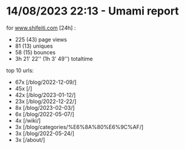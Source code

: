# 14/08/2023 22:13 - Umami report
for www.shifeiti.com [24h] :

 - 225 (43) page views
 - 81 (13) uniques
 - 58 (15) bounces
 - 3h 21' 22'' (1h 3' 49'') totaltime


top 10 urls:
 - 67x [/blog/2022-12-09/]
 - 45x [/]
 - 42x [/blog/2023-01-12/]
 - 23x [/blog/2022-12-22/]
 - 8x [/blog/2023-02-03/]
 - 6x [/blog/2022-05-07/]
 - 4x [/wiki/]
 - 3x [/blog/categories/%E6%8A%80%E6%9C%AF/]
 - 3x [/blog/2022-05-24/]
 - 3x [/about/]


